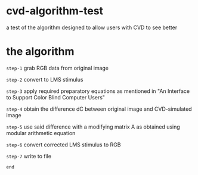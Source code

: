 # cvd-algorithm-test
a test of the algorithm designed to allow users with CVD to see better

# the algorithm
```step-1``` grab RGB data from original image

```step-2``` convert to LMS stimulus

```step-3``` apply required preparatory equations as mentioned in "An Interface to Support Color Blind Computer Users"

```step-4``` obtain the difference dC between original image and CVD-simulated image

```step-5``` use said difference with a modifying matrix A as obtained using modular arithmetic equation

```step-6``` convert corrected LMS stimulus to RGB

```step-7``` write to file

```end```
